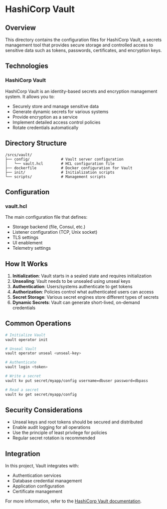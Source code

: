 # HashiCorp Vault

## Overview

This directory contains the configuration files for HashiCorp Vault, a secrets management tool that provides secure storage and controlled access to sensitive data such as tokens, passwords, certificates, and encryption keys.

## Technologies

### HashiCorp Vault

HashiCorp Vault is an identity-based secrets and encryption management system. It allows you to:

- Securely store and manage sensitive data
- Generate dynamic secrets for various systems
- Provide encryption as a service
- Implement detailed access control policies
- Rotate credentials automatically

## Directory Structure

```
/srcs/vault/
├── config/              # Vault server configuration
│   └── vault.hcl        # HCL configuration file
├── dockerfile           # Docker configuration for Vault
├── init/                # Initialization scripts
└── scripts/             # Management scripts
```

## Configuration

### vault.hcl

The main configuration file that defines:
- Storage backend (file, Consul, etc.)
- Listener configuration (TCP, Unix socket)
- TLS settings
- UI enablement
- Telemetry settings

## How It Works

1. **Initialization**: Vault starts in a sealed state and requires initialization
2. **Unsealing**: Vault needs to be unsealed using unseal keys
3. **Authentication**: Users/systems authenticate to get tokens
4. **Authorization**: Policies control what authenticated users can access
5. **Secret Storage**: Various secret engines store different types of secrets
6. **Dynamic Secrets**: Vault can generate short-lived, on-demand credentials

## Common Operations

```bash
# Initialize Vault
vault operator init

# Unseal Vault
vault operator unseal <unseal-key>

# Authenticate
vault login <token>

# Write a secret
vault kv put secret/myapp/config username=dbuser password=dbpass

# Read a secret
vault kv get secret/myapp/config
```

## Security Considerations

- Unseal keys and root tokens should be secured and distributed
- Enable audit logging for all operations
- Use the principle of least privilege for policies
- Regular secret rotation is recommended

## Integration

In this project, Vault integrates with:
- Authentication services
- Database credential management
- Application configuration
- Certificate management

For more information, refer to the [HashiCorp Vault documentation](https://www.vaultproject.io/docs).
